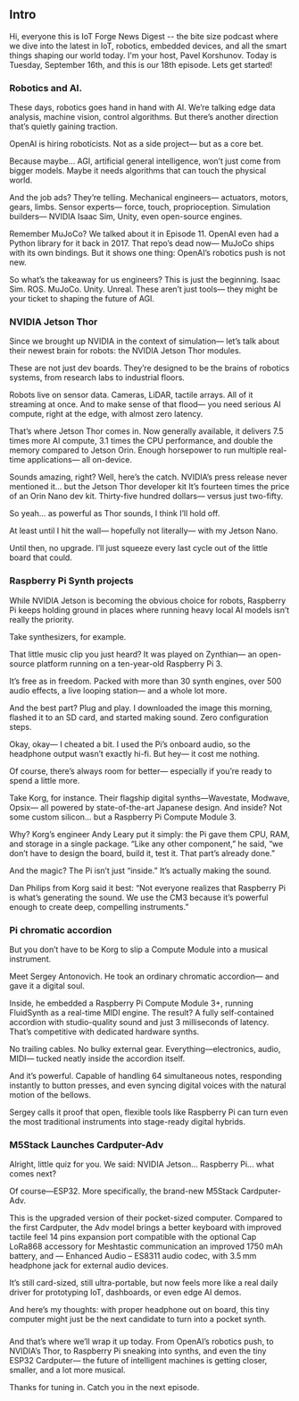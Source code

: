 ## Intro

Hi, everyone this is IoT Forge News Digest -- the bite size podcast where we dive into the latest in IoT, robotics, embedded devices, and all the smart things shaping our world today.
I'm your host, Pavel Korshunov. Today is Tuesday, September 16th, and this is our 18th episode.
Lets get started!

### Robotics and AI.

These days, robotics goes hand in hand with AI. We’re talking edge data analysis, machine vision, control algorithms. But there’s another direction that’s quietly gaining traction.

OpenAI is hiring roboticists.
Not as a side project—
but as a core bet.

Because maybe… AGI,
artificial general intelligence,
won’t just come from bigger models.
Maybe it needs algorithms
that can touch the physical world.

And the job ads?
They’re telling.
Mechanical engineers—
actuators, motors, gears, limbs.
Sensor experts—
force, touch, proprioception.
Simulation builders—
NVIDIA Isaac Sim,
Unity,
even open-source engines.

Remember MuJoCo?
We talked about it in Episode 11.
OpenAI even had a Python library for it back in 2017.
That repo’s dead now—
MuJoCo ships with its own bindings.
But it shows one thing:
OpenAI’s robotics push is not new.

So what’s the takeaway for us engineers?
This is just the beginning.
Isaac Sim.
ROS.
MuJoCo.
Unity.
Unreal.
These aren’t just tools—
they might be your ticket to shaping
the future of AGI.

### NVIDIA Jetson Thor

Since we brought up NVIDIA in the context of simulation—
let’s talk about their newest brain for robots:
the NVIDIA Jetson Thor modules.

These are not just dev boards.
They’re designed to be the brains of robotics systems,
from research labs to industrial floors.

Robots live on sensor data.
Cameras, LiDAR, tactile arrays.
All of it streaming at once.
And to make sense of that flood—
you need serious AI compute,
right at the edge,
with almost zero latency.

That’s where Jetson Thor comes in.
Now generally available,
it delivers 7.5 times more AI compute,
3.1 times the CPU performance,
and double the memory compared to Jetson Orin.
Enough horsepower to run multiple real-time applications—
all on-device.

Sounds amazing, right?
Well, here’s the catch.
NVIDIA’s press release never mentioned it…
but the Jetson Thor developer kit
It’s fourteen times the price of an Orin Nano dev kit.
Thirty-five hundred dollars—
versus just two-fifty.

So yeah… as powerful as Thor sounds,
I think I’ll hold off.

At least until I hit the wall—
hopefully not literally—
with my Jetson Nano.

Until then, no upgrade.
I’ll just squeeze every last cycle
out of the little board that could.

### Raspberry Pi Synth projects

While NVIDIA Jetson is becoming the obvious choice for robots,
Raspberry Pi keeps holding ground in places
where running heavy local AI models
isn’t really the priority.

Take synthesizers, for example.

That little music clip you just heard?
It was played on Zynthian—
an open-source platform
running on a ten-year-old Raspberry Pi 3.

It’s free as in freedom.
Packed with more than 30 synth engines,
over 500 audio effects,
a live looping station—
and a whole lot more.

And the best part?
Plug and play.
I downloaded the image this morning,
flashed it to an SD card,
and started making sound.
Zero configuration steps.

Okay, okay—
I cheated a bit.
I used the Pi’s onboard audio,
so the headphone output wasn’t exactly hi-fi.
But hey—
it cost me nothing.

Of course, there’s always room for better—
especially if you’re ready to spend a little more.

Take Korg, for instance.
Their flagship digital synths—Wavestate, Modwave, Opsix—
all powered by state-of-the-art Japanese design.
And inside?
Not some custom silicon…
but a Raspberry Pi Compute Module 3.

Why?
Korg’s engineer Andy Leary put it simply:
the Pi gave them CPU, RAM, and storage in a single package.
“Like any other component,” he said,
“we don’t have to design the board,
build it,
test it.
That part’s already done.”

And the magic?
The Pi isn’t just “inside.”
It’s actually making the sound.

Dan Philips from Korg said it best:
“Not everyone realizes that Raspberry Pi is what’s generating the sound.
We use the CM3 because it’s powerful enough
to create deep, compelling instruments.”

### Pi chromatic accordion

But you don’t have to be Korg
to slip a Compute Module into a musical instrument.

Meet Sergey Antonovich.
He took an ordinary chromatic accordion—
and gave it a digital soul.

Inside, he embedded a Raspberry Pi Compute Module 3+,
running FluidSynth as a real-time MIDI engine.
The result?
A fully self-contained accordion
with studio-quality sound and just 3 milliseconds of latency.
That’s competitive with dedicated hardware synths.

No trailing cables.
No bulky external gear.
Everything—electronics, audio, MIDI—
tucked neatly inside the accordion itself.

And it’s powerful.
Capable of handling 64 simultaneous notes,
responding instantly to button presses,
and even syncing digital voices with the natural motion of the bellows.

Sergey calls it proof
that open, flexible tools like Raspberry Pi
can turn even the most traditional instruments
into stage-ready digital hybrids.

### M5Stack Launches Cardputer-Adv

Alright, little quiz for you.
We said: NVIDIA Jetson… Raspberry Pi…
what comes next?

Of course—ESP32.
More specifically, the brand-new M5Stack Cardputer-Adv.

This is the upgraded version of their pocket-sized computer.
Compared to the first Cardputer,
the Adv model brings a better keyboard with improved tactile feel
14 pins expansion port compatible with the optional Cap LoRa868 accessory for Meshtastic communication
an improved 1750 mAh battery,
and — Enhanced Audio – ES8311 audio codec, with  3.5 mm headphone jack for external audio devices.

It’s still card-sized, still ultra-portable,
but now feels more like a real daily driver
for prototyping IoT, dashboards, or even edge AI demos.

And here’s my thoughts:
with proper headphone out on board,
this tiny computer might just be the next candidate
to turn into a pocket synth.

###

And that’s where we’ll wrap it up today.
From OpenAI’s robotics push,
to NVIDIA’s Thor,
to Raspberry Pi sneaking into synths,
and even the tiny ESP32 Cardputer—
the future of intelligent machines is getting closer,
smaller,
and a lot more musical.

Thanks for tuning in.
Catch you in the next episode.
